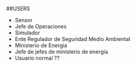 ##USERS
- Sensor
- Jefe de Operaciones
- Simulador
- Ente Regulador de Seguridad Medio Ambiental
- Ministerio de Energía
- Jefe de jefes de ministerio de energía
- Usuario normal ??
